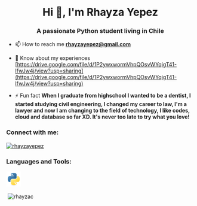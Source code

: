 <h1 align="center">Hi 👋, I'm Rhayza Yepez</h1>
<h3 align="center">A passionate Python student living in Chile</h3>

- 📫 How to reach me **rhayzayepez@gmail.com**

- 📄 Know about my experiences [https://drive.google.com/file/d/1P2ywxwormVhpQOsvWYqigT41-IfwJw4j/view?usp=sharing](https://drive.google.com/file/d/1P2ywxwormVhpQOsvWYqigT41-IfwJw4j/view?usp=sharing)

- ⚡ Fun fact **When I graduate from highschool I wanted to be a dentist, I started studying civil engineering, I changed my career to law, I'm a lawyer and now I am changing to the field of technology, I like codes, cloud and database so far XD. It's never too late to try what you love!**

<h3 align="left">Connect with me:</h3>
<p align="left">
<a href="https://linkedin.com/in/rhayzayepez" target="blank"><img align="center" src="https://raw.githubusercontent.com/rahuldkjain/github-profile-readme-generator/master/src/images/icons/Social/linked-in-alt.svg" alt="rhayzayepez" height="30" width="40" /></a>
</p>

<h3 align="left">Languages and Tools:</h3>
<p align="left"> <a href="https://www.python.org" target="_blank" rel="noreferrer"> <img src="https://raw.githubusercontent.com/devicons/devicon/master/icons/python/python-original.svg" alt="python" width="40" height="40"/> </a> </p>

<p>&nbsp;<img align="center" src="https://github-readme-stats.vercel.app/api?username=rhayzac&show_icons=true&locale=en" alt="rhayzac" /></p>
